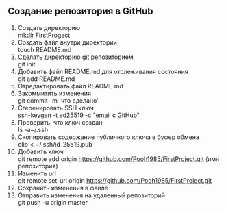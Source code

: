 ## **Создание репозитория в GitHub**
1. Создать директорию  
mkdir FirstProgect  
2. Создать файл внутри директории  
touch README.md  
3. Сделать директорию git репозиторием  
git init  
4. Добавить файл README.md для отслеживания состояния  
git add README.md  
5. Отредактировать файл README.md  
6. Закоммитить изменения  
git commit -m 'что сделано'  
7. Сгеренировать SSH ключ  
ssh-keygen -t ed25519 -c "email c GitHub"  
8. Проверить, что ключ создан  
ls -a~/.ssh  
9. Скопировать содержание публичного ключа в буфер обмена  
clip < ~/.ssh/id_25519.pub  
10. Добавить ключ  
git remote add origin https://github.com/Pooh1985/FirstProject.git (имя репозитория)  
11. Изменить url  
git remote set-url origin https://github.com/Pooh1985/FirstProject.git  
12. Сохранить изменения в файле  
13. Отправить изменения на удаленный репозиторий  
git push -u origin master  

